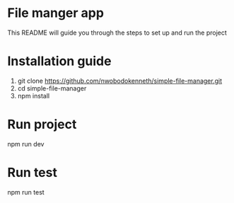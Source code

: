 # File manger app
This README will guide you through the steps to set up and run the project

# Installation guide
1. git clone https://github.com/nwobodokenneth/simple-file-manager.git
2. cd simple-file-manager
3. npm install


# Run project
npm run dev

# Run test
npm run test


